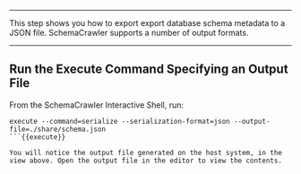 -----

This step shows you how to export export database schema metadata to a JSON file. SchemaCrawler supports a number of output formats.

-----

## Run the Execute Command Specifying an Output File

From the SchemaCrawler Interactive Shell, run:

```
execute --command=serialize --serialization-format=json --output-file=./share/schema.json
```{{execute}}

You will notice the output file generated on the host system, in the view above. Open the output file in the editor to view the contents.
